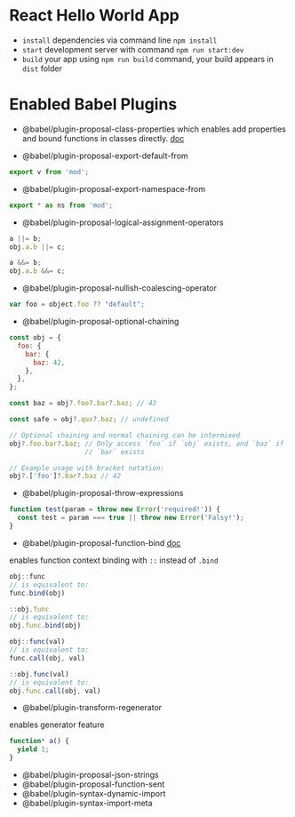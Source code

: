# React Hello World App

- `install` dependencies via command line `npm install`
- `start` development server with command `npm run start:dev`
- `build` your app using `npm run build` command, your build appears in `dist` folder

# Enabled Babel Plugins

- @babel/plugin-proposal-class-properties
which enables add properties and bound functions in classes directly. [doc](https://babeljs.io/docs/en/babel-plugin-proposal-class-properties)

- @babel/plugin-proposal-export-default-from

```js
export v from 'mod';
```

- @babel/plugin-proposal-export-namespace-from

```js
export * as ns from 'mod';
```

- @babel/plugin-proposal-logical-assignment-operators

```js
a ||= b;
obj.a.b ||= c;

a &&= b;
obj.a.b &&= c;
```

- @babel/plugin-proposal-nullish-coalescing-operator

```js
var foo = object.foo ?? "default";
```

- @babel/plugin-proposal-optional-chaining

```js
const obj = {
  foo: {
    bar: {
      baz: 42,
    },
  },
};

const baz = obj?.foo?.bar?.baz; // 42

const safe = obj?.qux?.baz; // undefined

// Optional chaining and normal chaining can be intermixed
obj?.foo.bar?.baz; // Only access `foo` if `obj` exists, and `baz` if
                   // `bar` exists

// Example usage with bracket notation:
obj?.['foo']?.bar?.baz // 42

```

- @babel/plugin-proposal-throw-expressions

```js
function test(param = throw new Error('required!')) {
  const test = param === true || throw new Error('Falsy!');
}
```

- @babel/plugin-proposal-function-bind [doc](https://babeljs.io/docs/en/babel-plugin-proposal-function-bind)

enables function context binding with `::` instead of `.bind`

```js
obj::func
// is equivalent to:
func.bind(obj)

::obj.func
// is equivalent to:
obj.func.bind(obj)

obj::func(val)
// is equivalent to:
func.call(obj, val)

::obj.func(val)
// is equivalent to:
obj.func.call(obj, val)
```

- @babel/plugin-transform-regenerator

enables generator feature

```js
function* a() {
  yield 1;
}
```



- @babel/plugin-proposal-json-strings
- @babel/plugin-proposal-function-sent
- @babel/plugin-syntax-dynamic-import
- @babel/plugin-syntax-import-meta